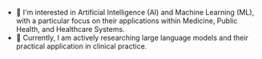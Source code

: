 - 👀 I'm interested in Artificial Intelligence (AI) and Machine Learning (ML), with a particular focus on their applications within Medicine, Public Health, and Healthcare Systems.
- 🌱  Currently, I am actively researching large language models and their practical application in clinical practice.
<!---
ASorayaie/ASorayaie is a ✨ special ✨ repository because its `README.md` (this file) appears on your GitHub profile.
You can click the Preview link to take a look at your changes.
--->
